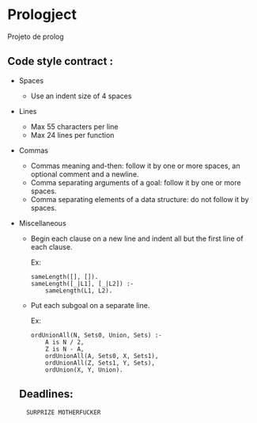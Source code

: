 # Prologject
Projeto de prolog

## Code style contract :


* Spaces 
  * Use an indent size of 4 spaces
 
* Lines
  * Max 55 characters per line
  * Max 24 lines per function

* Commas
  * Commas meaning and-then: follow it by one or more spaces, an optional comment and a newline.
  * Comma separating arguments of a goal: follow it by one or more spaces.
  * Comma separating elements of a data structure: do not follow it by spaces.

* Miscellaneous
  * Begin each clause on a new line and indent all but the first line of each clause.
  
  	Ex: 
    ```
  	sameLength([], []).
    sameLength([_|L1], [_|L2]) :-
        sameLength(L1, L2).
    ```
   * Put each subgoal on a separate line. 
   
   		Ex:
        ```
        ordUnionAll(N, Sets0, Union, Sets) :-
		    A is N / 2,
		    Z is N - A,
		    ordUnionAll(A, Sets0, X, Sets1),
		    ordUnionAll(Z, Sets1, Y, Sets),
		    ordUnion(X, Y, Union).
        ```    
  ## Deadlines:
        SURPRIZE MOTHERFUCKER
